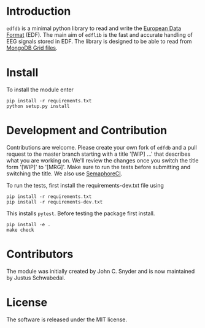 

# Introduction

`edfdb` is a minimal python library to read and write the [European Data
Format](https://www.edfplus.info/) (EDF).  The main aim of `edflib` is the fast
and accurate handling of EEG signals stored in EDF.  The library is designed to
be able to read from [MongoDB Grid
files](https://docs.mongodb.com/manual/core/gridfs/).

# Install

To install the module enter

```
pip install -r requirements.txt
python setup.py install
```

# Development and Contribution

Contributions are welcome.  Please create your own fork of `edfdb` and a pull
request to the master branch starting with a title '[WIP] ...' that describes
what you are working on.  We'll review the changes once you switch the title
form '[WIP]' to '[MRG]'.  Make sure to run the tests before submitting and
switching the title.  We also use [SemaphoreCI](https://semaphoreci.com/).

To run the tests, first install the requirements-dev.txt file using 

```
pip install -r requirements.txt
pip install -r requirements-dev.txt
```

This installs `pytest`.  Before testing the package first install.

```
pip install -e .
make check
```

# Contributors

The module was initially created by John C. Snyder and is now maintained by
Justus Schwabedal.

# License

The software is released under the MIT license.
